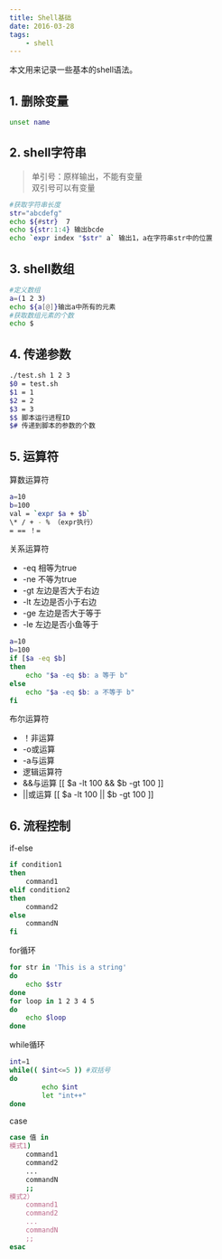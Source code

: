 ```yaml
---
title: Shell基础
date: 2016-03-28
tags:
    - shell
---
```

本文用来记录一些基本的shell语法。

<!-- more -->

## 1. 删除变量

```bash
unset name
```

## 2. shell字符串

> 单引号：原样输出，不能有变量  
> 双引号可以有变量
```bash
#获取字符串长度
str="abcdefg"
echo ${#str}  7
echo ${str:1:4} 输出bcde
echo `expr index "$str" a` 输出1，a在字符串str中的位置
```

## 3. shell数组

```bash
#定义数组
a=(1 2 3)
echo ${a[@]}输出a中所有的元素
#获取数组元素的个数
echo $
```
## 4. 传递参数
```bash
./test.sh 1 2 3
$0 = test.sh
$1 = 1
$2 = 2
$3 = 3
$$ 脚本运行进程ID
$# 传递到脚本的参数的个数
```

## 5. 运算符

算数运算符

```bash
a=10
b=100
val = `expr $a + $b`
\* / + - % （expr执行）
= == ！=
```

关系运算符

- -eq 相等为true
- -ne 不等为true
- -gt 左边是否大于右边
- -lt 左边是否小于右边
- -ge 左边是否大于等于
- -le 左边是否小鱼等于
```bash
a=10
b=100
if [$a -eq $b]
then
    echo "$a -eq $b: a 等于 b"
else
    echo "$a -eq $b: a 不等于 b"
fi
```
布尔运算符
- ！非运算
- -o或运算
- -a与运算
- 逻辑运算符
- &&与运算 [[ $a -lt 100 && $b -gt 100 ]]
- ||或运算 [[ $a -lt 100 || $b -gt 100 ]]

## 6. 流程控制

if-else

```bash
if condition1
then
    command1
elif condition2 
then 
    command2
else
    commandN
fi
```

for循环

```bash
for str in 'This is a string'
do
    echo $str
done
for loop in 1 2 3 4 5
do
    echo $loop
done
```
while循环

```bash
int=1
while(( $int<=5 )) #双括号
do
        echo $int
        let "int++"
done
```
case
```bash
case 值 in
模式1)
    command1
    command2
    ...
    commandN
    ;;
模式2）
    command1
    command2
    ...
    commandN
    ;;
esac
```